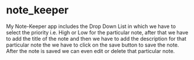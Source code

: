 # note_keeper

My Note-Keeper app includes the Drop Down List in which we have to select the priority i.e. High or Low for the particular note, after that we have to add the title of the note and then we have to add the description for that particular note the we have to click on the save button to save the note. After the note is saved we can even edit or delete that particular note.
